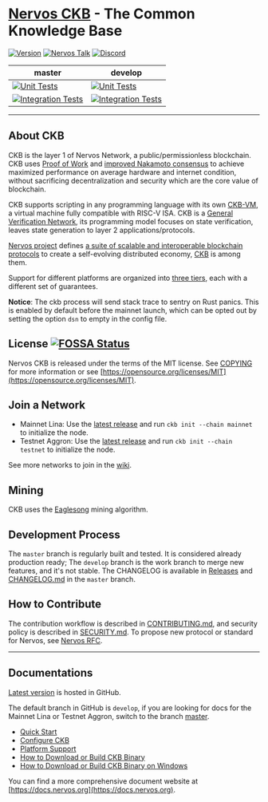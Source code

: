 # [Nervos CKB](https://www.nervos.org/) - The Common Knowledge Base

[![Version](https://img.shields.io/badge/version-0.101.5-orange.svg)](https://github.com/nervosnetwork/ckb/releases)
[![Nervos Talk](https://img.shields.io/badge/discuss-on%20Nervos%20Talk-3CC68A.svg)](https://talk.nervos.org/t/where-to-discuss-ckb-and-how-to-ask-for-support/6024)
[![Discord](https://img.shields.io/badge/chat-on%20Discord-7289DA.svg)](https://discord.com/invite/nervos)

master | develop
-------|----------
[![Unit Tests](https://github.com/nervosnetwork/ckb/actions/workflows/ci_unit_tests_ubuntu.yaml/badge.svg?branch=master)](https://github.com/nervosnetwork/ckb/actions/workflows/ci_unit_tests_ubuntu.yaml?query=branch%3Amaster) | [![Unit Tests](https://github.com/nervosnetwork/ckb/actions/workflows/ci_unit_tests_ubuntu.yaml/badge.svg?branch=develop)](https://github.com/nervosnetwork/ckb/actions/workflows/ci_unit_tests_ubuntu.yaml?query=branch%3Adevelop)
[![Integration Tests](https://github.com/nervosnetwork/ckb/actions/workflows/ci_integration_tests_ubuntu.yaml/badge.svg?branch=master)](https://github.com/nervosnetwork/ckb/actions/workflows/ci_integration_tests_ubuntu.yaml?query=branch%3Amaster) | [![Integration Tests](https://github.com/nervosnetwork/ckb/actions/workflows/ci_integration_tests_ubuntu.yaml/badge.svg?branch=develop)](https://github.com/nervosnetwork/ckb/actions/workflows/ci_integration_tests_ubuntu.yaml?query=branch%3Adevelop)

---

## About CKB

CKB is the layer 1 of Nervos Network, a public/permissionless blockchain. CKB uses [Proof of Work](https://en.wikipedia.org/wiki/Proof-of-work_system) and [improved Nakamoto consensus](https://medium.com/nervosnetwork/breaking-the-throughput-limit-of-nakamoto-consensus-ccdf65fe0832) to achieve maximized performance on average hardware and internet condition, without sacrificing decentralization and security which are the core value of blockchain.

CKB supports scripting in any programming language with its own [CKB-VM](https://github.com/nervosnetwork/ckb-vm/), a virtual machine fully compatible with RISC-V ISA. CKB is a [General Verification Network](https://medium.com/nervosnetwork/https-medium-com-nervosnetwork-cell-model-7323fca57571), its programming model focuses on state verification, leaves state generation to layer 2 applications/protocols.

[Nervos project](https://www.nervos.org) defines [a suite of scalable and interoperable blockchain protocols](https://github.com/nervosnetwork/rfcs) to create a self-evolving distributed economy, [CKB](https://github.com/nervosnetwork/rfcs/blob/master/rfcs/0002-ckb/0002-ckb.md) is among them.

Support for different platforms are organized into [three tiers](docs/platform-support.md), each with a different set of guarantees.

**Notice**: The ckb process will send stack trace to sentry on Rust panics. This is enabled by default before the mainnet launch, which can be opted out by setting
the option `dsn` to empty in the config file.


## License [![FOSSA Status](https://app.fossa.io/api/projects/git%2Bgithub.com%2Fnervosnetwork%2Fckb.svg?type=shield)](https://app.fossa.io/projects/git%2Bgithub.com%2Fnervosnetwork%2Fckb?ref=badge_shield)

Nervos CKB is released under the terms of the MIT license. See [COPYING](COPYING) for more information or see [https://opensource.org/licenses/MIT](https://opensource.org/licenses/MIT).


## Join a Network

- Mainnet Lina: Use the [latest release](https://github.com/nervosnetwork/ckb/releases/latest) and run `ckb init --chain mainnet` to initialize the node.
- Testnet Aggron: Use the [latest release](https://github.com/nervosnetwork/ckb/releases/latest) and run `ckb init --chain testnet` to initialize the node.

See more networks to join in the [wiki](https://github.com/nervosnetwork/ckb/wiki/Chains).


## Mining

CKB uses the [Eaglesong](https://github.com/nervosnetwork/rfcs/blob/master/rfcs/0010-eaglesong/0010-eaglesong.md) mining algorithm.


## Development Process

The `master` branch is regularly built and tested. It is considered already production ready; The `develop` branch is the work branch to merge new features, and it's not stable. The CHANGELOG is available in [Releases](https://github.com/nervosnetwork/ckb/releases) and [CHANGELOG.md](https://github.com/nervosnetwork/ckb/blob/master/CHANGELOG.md) in the `master` branch.


## How to Contribute

The contribution workflow is described in [CONTRIBUTING.md](CONTRIBUTING.md), and security policy is described in [SECURITY.md](SECURITY.md). To propose new protocol or standard for Nervos, see [Nervos RFC](https://github.com/nervosnetwork/rfcs).

---

## Documentations

[Latest version](https://github.com/nervosnetwork/ckb#documentations) is hosted in GitHub.

The default branch in GitHub is `develop`, if you are looking for docs for the
Mainnet Lina or Testnet Aggron, switch to the branch [master].

[master]: https://github.com/nervosnetwork/ckb/tree/master#documentations

- [Quick Start](docs/quick-start.md)
- [Configure CKB](docs/configure.md)
- [Platform Support](docs/platform-support.md)
- [How to Download or Build CKB Binary](https://docs.nervos.org/docs/basics/guides/get-ckb)
- [How to Download or Build CKB Binary on Windows](https://docs.nervos.org/docs/basics/guides/ckb-on-windows)

You can find a more comprehensive document website at [https://docs.nervos.org](https://docs.nervos.org).

